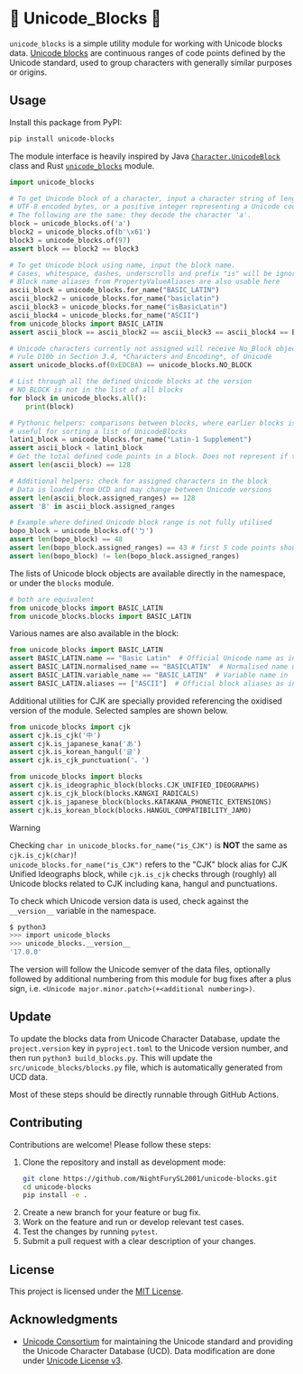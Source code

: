 # 🧱 Unicode_Blocks 🧱

`unicode_blocks` is a simple utility module for working with Unicode blocks data. [Unicode blocks](https://www.unicode.org/versions/latest/core-spec/chapter-3/#G64189) are continuous ranges of code points defined by the Unicode standard, used to group characters with generally similar purposes or origins.

## Usage

Install this package from PyPI:

```sh
pip install unicode-blocks
```

The module interface is heavily inspired by Java [`Character.UnicodeBlock`](https://docs.oracle.com/en/java/javase/21/docs/api/java.base/java/lang/Character.UnicodeBlock.html) class and Rust [`unicode_blocks`](https://docs.rs/unicode-blocks/latest/unicode_blocks/) module.

```py
import unicode_blocks

# To get Unicode block of a character, input a character string of length 1, 
# UTF-8 encoded bytes, or a positive integer representing a Unicode code point.
# The following are the same: they decode the character 'a'.
block = unicode_blocks.of('a')
block2 = unicode_blocks.of(b'\x61')
block3 = unicode_blocks.of(97)
assert block == block2 == block3

# To get Unicode block using name, input the block name.
# Cases, whitespace, dashes, underscrolls and prefix "is" will be ignored for comparison. See UAX44-LM3.
# Block name aliases from PropertyValueAliases are also usable here
ascii_block = unicode_blocks.for_name("BASIC_LATIN")
ascii_block2 = unicode_blocks.for_name("basiclatin")
ascii_block3 = unicode_blocks.for_name("isBasicLatin")
ascii_block4 = unicode_blocks.for_name("ASCII") 
from unicode_blocks import BASIC_LATIN
assert ascii_block == ascii_block2 == ascii_block3 == ascii_block4 == BASIC_LATIN

# Unicode characters currently not assigned will receive No_Block object as per 
# rule D10b in Section 3.4, *Characters and Encoding*, of Unicode
assert unicode_blocks.of(0xEDCBA) == unicode_blocks.NO_BLOCK

# List through all the defined Unicode blocks at the version
# NO_BLOCK is not in the list of all blocks
for block in unicode_blocks.all():
    print(block)

# Pythonic helpers: comparisons between blocks, where earlier blocks is smaller than later blocks
# useful for sorting a list of UnicodeBlocks
latin1_block = unicode_blocks.for_name("Latin-1 Supplement")
assert ascii_block < latin1_block
# Get the total defined code points in a block. Does not represent if the block is filled in or not.
assert len(ascii_block) == 128

# Additional helpers: check for assigned characters in the block
# Data is loaded from UCD and may change between Unicode versions
assert len(ascii_block.assigned_ranges) == 128
assert 'B' in ascii_block.assigned_ranges

# Example where defined Unicode block range is not fully utilised
bopo_block = unicode_blocks.of('ㄅ')
assert len(bopo_block) == 48
assert len(bopo_block.assigned_ranges) == 43 # first 5 code points should be unassigned, at least in <=17.0
assert len(bopo_block) != len(bopo_block.assigned_ranges)
```

The lists of Unicode block objects are available directly in the namespace, or under the `blocks` module.

```py
# both are equivalent
from unicode_blocks import BASIC_LATIN
from unicode_blocks.blocks import BASIC_LATIN
```

Various names are also available in the block:

```py
from unicode_blocks import BASIC_LATIN
assert BASIC_LATIN.name == "Basic Latin"  # Official Unicode name as in Blocks.txt
assert BASIC_LATIN.normalised_name == "BASICLATIN"  # Normalised name under UAX44-LM3
assert BASIC_LATIN.variable_name == "BASIC_LATIN"  # Variable name in `unicode_blocks.blocks`
assert BASIC_LATIN.aliases == ["ASCII"]  # Official block aliases as in PropertyValueAliases.txt
```

Additional utilities for CJK are specially provided referencing the oxidised version of the module. Selected samples are shown below.

```py
from unicode_blocks import cjk
assert cjk.is_cjk('中')
assert cjk.is_japanese_kana('あ')
assert cjk.is_korean_hangul('글')
assert cjk.is_cjk_punctuation('。')

from unicode_blocks import blocks
assert cjk.is_ideographic_block(blocks.CJK_UNIFIED_IDEOGRAPHS)
assert cjk.is_cjk_block(blocks.KANGXI_RADICALS)
assert cjk.is_japanese_block(blocks.KATAKANA_PHONETIC_EXTENSIONS)
assert cjk.is_korean_block(blocks.HANGUL_COMPATIBILITY_JAMO)
```

> [!WARNING]  
> Checking `char in unicode_blocks.for_name("is_CJK")` is **NOT** the same as `cjk.is_cjk(char)`!  
> `unicode_blocks.for_name("is_CJK")` refers to the "CJK" block alias for CJK Unified Ideographs block, while `cjk.is_cjk` checks through (roughly) all Unicode blocks related to CJK including kana, hangul and punctuations.

To check which Unicode version data is used, check against the `__version__` variable in the namespace.

```sh
$ python3
>>> import unicode_blocks
>>> unicode_blocks.__version__
'17.0.0'
```

The version will follow the Unicode semver of the data files, optionally followed by additional numbering from this module for bug fixes after a plus sign, i.e. `<Unicode major.minor.patch>(+<additional numbering>)`.

## Update

To update the blocks data from Unicode Character Database, update the `project.version` key in `pyproject.toml` to the Unicode version number, and then run `python3 build_blocks.py`. This will update the `src/unicode_blocks/blocks.py` file, which is automatically generated from UCD data.

Most of these steps should be directly runnable through GitHub Actions.

## Contributing

Contributions are welcome! Please follow these steps:

1.  Clone the repository and install as development mode:
    ```sh
    git clone https://github.com/NightFurySL2001/unicode-blocks.git
    cd unicode-blocks
    pip install -e .
    ```
2.  Create a new branch for your feature or bug fix.
3.  Work on the feature and run or develop relevant test cases. 
4.  Test the changes by running `pytest`.
5.  Submit a pull request with a clear description of your changes.

## License

This project is licensed under the [MIT License](LICENSE).

## Acknowledgments

-   [Unicode Consortium](https://unicode.org) for maintaining the Unicode standard and providing the Unicode Character Database (UCD). Data modification are done under [Unicode License v3](https://www.unicode.org/license.txt).
